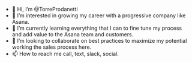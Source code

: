 - 👋 Hi, I’m @TorreProdanetti
- 👀 I’m interested in growing my career with a progressive company like Asana.
- 🌱 I’m currently learning everything that I can to fine tune my process and add value to the Asana team and customers. 
- 💞️ I’m looking to collaborate on best practices to maximize my potential working the sales process here. 
- 📫 How to reach me call, text, slack, social.

<!---
TorreProdanetti/TorreProdanetti is a ✨ special ✨ repository because its `README.md` (this file) appears on your GitHub profile.
You can click the Preview link to take a look at your changes.
--->
